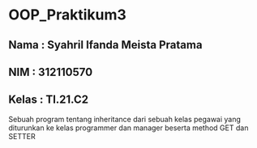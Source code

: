 # OOP_Praktikum3

## Nama : Syahril Ifanda Meista Pratama
## NIM : 312110570
## Kelas : TI.21.C2

Sebuah program tentang inheritance dari sebuah kelas pegawai yang diturunkan ke kelas programmer
dan manager beserta method GET dan SETTER

